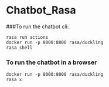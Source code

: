 # Chatbot_Rasa

###To run the chatbot cli:

```
rasa run actions
docker run -p 8000:8000 rasa/duckling
rasa shell
````

### To run the chatbot in a browser

```
docker run -p 8000:8000 rasa/duckling
rasa x
```
